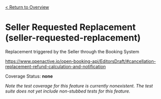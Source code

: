 [< Return to Overview](../../README.md)
# Seller Requested Replacement (seller-requested-replacement)

Replacement triggered by the Seller through the Booking System


https://www.openactive.io/open-booking-api/EditorsDraft/#cancellation-replacement-refund-calculation-and-notification

Coverage Status: **none**


*Note the test coverage for this feature is currently nonexistent. The test suite does not yet include non-stubbed tests for this feature.*



